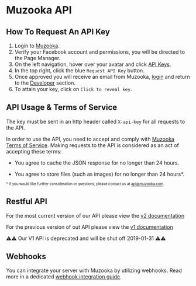 # Muzooka API

## How To Request An API Key

1. Login to [Muzooka](https://app.muzooka.com/m/login).
2. Verify your Facebook account and permissions, you will be directed to the Page Manager.
3. On the left navigation, hover over your avatar and click [API Keys](https://app.muzooka.com/m/developers).
4. In the top right, click the blue `Request API Key` button.
5. Once approved you will receive an email from Muzooka, [login](https://app.muzooka.com/m/login) and return to the [Developer](https://app.muzooka.com/m/developers) section.
6. To attain your key, click on `Click to reveal key`.

## API Usage & Terms of Service

The key must be sent in an http header called `X-api-key` for all requests to the API.

In order to use the API, you need to accept and comply with [Muzooka Terms of Service](https://app.muzooka.com/m/legal). Making requests to the API is considered as an act of accepting these terms:

- You agree to cache the JSON response for no longer than 24 hours.

- You agree to store files (such as images) for no longer than 24 hours\*.

<sub><sub>\* If you would like further consideration or questions, please contact us at api@muzooka.com.</sub></sub>

## Restful API
For the most current version of our API please view the [v2 documentation](v2.md)

For the previous version of out API please view the [v1 documentation](v1.md)

:warning::warning:
Our V1 API is deprecated and will be shut off 2019-01-31
:warning::warning:

## Webhooks
You can integrate your server with Muzooka by utilizing webhooks. Read more in a dedicated [webhook integration guide](webhooks.md).
